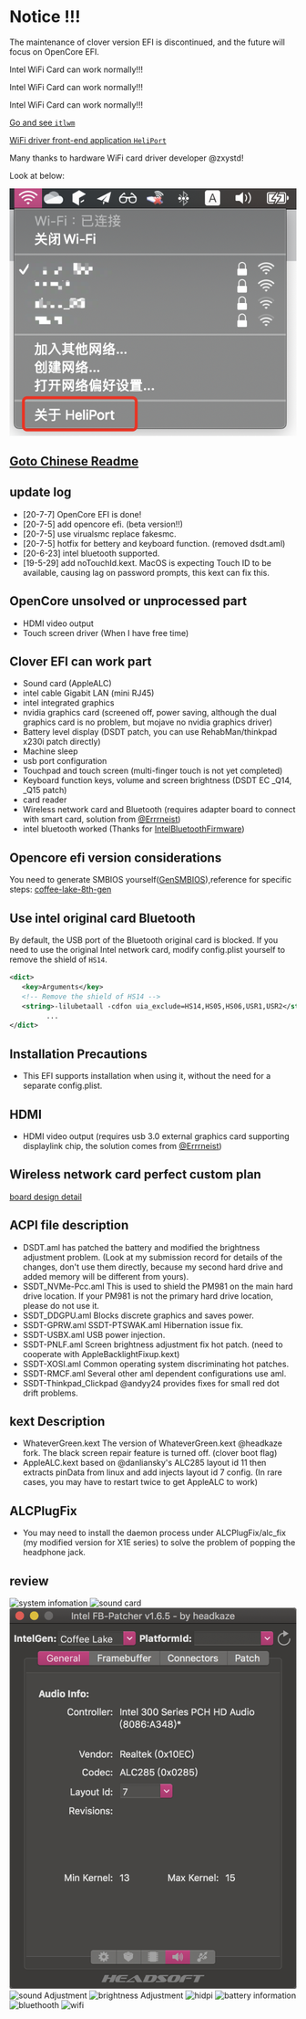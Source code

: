 # Notice !!!

The maintenance of clover version EFI is discontinued, and the future will focus on OpenCore EFI.

Intel WiFi Card can work normally!!!

Intel WiFi Card can work normally!!!

Intel WiFi Card can work normally!!!

[Go and see `itlwm`](https://github.com/OpenIntelWireless/itlwm)

[WiFi driver front-end application `HeliPort`](https://github.com/OpenIntelWireless/HeliPort)

Many thanks to hardware WiFi card driver developer @zxystd!

Look at below:

![](./screenshot/HeliPort.png)

## [Goto Chinese Readme](./readme-zh.md)

## update log

- [20-7-7] OpenCore EFI is done!
- [20-7-5] add opencore efi. (beta version!!)
- [20-7-5] use virualsmc replace fakesmc.
- [20-7-5] hotfix for bettery and keyboard function. (removed dsdt.aml)
- [20-6-23] intel bluetooth supported.
- [19-5-29] add noTouchId.kext. MacOS is expecting Touch ID to be available, causing lag on password prompts, this kext can fix this.

## OpenCore unsolved or unprocessed part

- HDMI video output
- Touch screen driver (When I have free time)

## Clover EFI can work part

- Sound card (AppleALC)
- intel cable Gigabit LAN (mini RJ45)
- intel integrated graphics
- nvidia graphics card (screened off, power saving, although the dual graphics card is no problem, but mojave no nvidia graphics driver)
- Battery level display (DSDT patch, you can use RehabMan/thinkpad x230i patch directly)
- Machine sleep
- usb port configuration
- Touchpad and touch screen (multi-finger touch is not yet completed)
- Keyboard function keys, volume and screen brightness (DSDT EC \_Q14, \_Q15 patch)
- card reader
- Wireless network card and Bluetooth (requires adapter board to connect with smart card, solution from [@Errrneist](https://github.com/Errrneist/Hackintosh-Thinkpad-X1-Extreme))
- intel bluetooth worked (Thanks for [IntelBluetoothFirmware](https://github.com/zxystd/IntelBluetoothFirmware))

## Opencore efi version considerations

You need to generate SMBIOS yourself([GenSMBIOS](https://github.com/corpnewt/GenSMBIOS)),reference for specific steps: [coffee-lake-8th-gen](https://khronokernel.github.io/Opencore-Vanilla-Laptop-Guide/config.plist/coffee-lake-8th-gen.html#Platforminfo)

## Use intel original card Bluetooth

By default, the USB port of the Bluetooth original card is blocked. If you need to use the original Intel network card, modify config.plist yourself to remove the shield of `HS14`.

```xml
<dict>
   <key>Arguments</key>
   <!-- Remove the shield of HS14 -->
   <string>-lilubetaall -cdfon uia_exclude=HS14,HS05,HS06,USR1,USR2</string>
         ...
</dict>
```

## Installation Precautions

- This EFI supports installation when using it, without the need for a separate config.plist.

## HDMI

- HDMI video output (requires usb 3.0 external graphics card supporting displaylink chip, the solution comes from [@Errrneist](https://github.com/Errrneist/Hackintosh-Thinkpad-X1-Extreme))

## Wireless network card perfect custom plan

[board design detail](https://github.com/zysuper/Thinkpad-X1-extreme-EFI/blob/master/doc/Wi-Fi%20bluethooth.md)

## ACPI file description

- DSDT.aml has patched the battery and modified the brightness adjustment problem. (Look at my submission record for details of the changes, don't use them directly, because my second hard drive and added memory will be different from yours).
- SSDT_NVMe-Pcc.aml This is used to shield the PM981 on the main hard drive location. If your PM981 is not the primary hard drive location, please do not use it.
- SSDT_DDGPU.aml Blocks discrete graphics and saves power.
- SSDT-GPRW.aml SSDT-PTSWAK.aml Hibernation issue fix.
- SSDT-USBX.aml USB power injection.
- SSDT-PNLF.aml Screen brightness adjustment fix hot patch. (need to cooperate with AppleBacklightFixup.kext)
- SSDT-XOSI.aml Common operating system discriminating hot patches.
- SSDT-RMCF.aml Several other aml dependent configurations use aml.
- SSDT-Thinkpad_Clickpad @andyy24 provides fixes for small red dot drift problems.

## kext Description

- WhateverGreen.kext The version of WhateverGreen.kext @headkaze fork. The black screen repair feature is turned off. (clover boot flag)
- AppleALC.kext based on @danliansky's ALC285 layout id 11 then extracts pinData from linux and add injects layout id 7 config. (In rare cases, you may have to restart twice to get AppleALC to work)

## ALCPlugFix

- You may need to install the daemon process under ALCPlugFix/alc_fix (my modified version for X1E series) to solve the problem of popping the headphone jack.

## review

![system infomation](https://github.com/zysuper/Thinkpad-X1-extreme-EFI/raw/master/screenshot/WX20181112-135012%402x.png)
![sound card](https://github.com/zysuper/Thinkpad-X1-extreme-EFI/raw/master/screenshot/WX20181112-135132%402x.png)
![sound card information](https://github.com/zysuper/Thinkpad-X1-extreme-EFI/raw/master/screenshot/WX20181120-160913%402x.png)
![sound Adjustment](https://raw.githubusercontent.com/zysuper/Thinkpad-X1-extreme-EFI/master/screenshot/WX20181112-135224%402x.png)
![brightness Adjustment](https://github.com/zysuper/Thinkpad-X1-extreme-EFI/raw/master/screenshot/WX20181112-135216%402x.png)
![hidpi](https://github.com/zysuper/Thinkpad-X1-extreme-EFI/raw/master/screenshot/WX20181112-135157%402x.png)
![battery information](https://github.com/zysuper/Thinkpad-X1-extreme-EFI/raw/master/screenshot/WX20181112-135103%402x.png)
![bluethooth](https://github.com/zysuper/Thinkpad-X1-extreme-EFI/raw/master/screenshot/bluethooth.png)
![wifi](https://github.com/zysuper/Thinkpad-X1-extreme-EFI/raw/master/screenshot/wifi.png)
